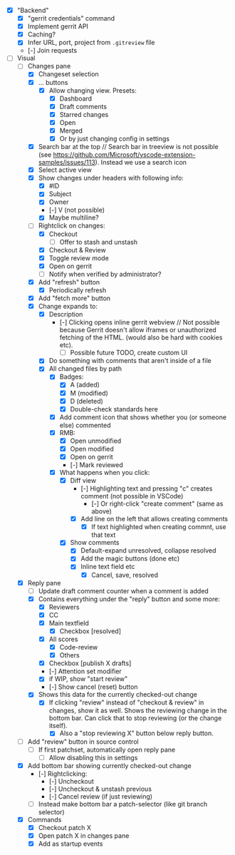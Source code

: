 -   [x] "Backend"
    -   [x] "gerrit credentials" command
    -   [x] Implement gerrit API
    -   [x] Caching?
    -   [x] Infer URL, port, project from `.gitreview` file
    -   [-] Join requests
-   [ ] Visual
    -   [ ] Changes pane
        -   [x] Changeset selection
        -   [x] ... buttons
            -   [x] Allow changing view. Presets:
                -   [x] Dashboard
                -   [x] Draft comments
                -   [x] Starred changes
                -   [x] Open
                -   [x] Merged
                -   [x] Or by just changing config in settings
        -   [x] Search bar at the top // Search bar in treeview is not possible (see https://github.com/Microsoft/vscode-extension-samples/issues/113). Instead we use a search icon
        -   [x] Select active view
        -   [x] Show changes under headers with following info:
            -   [x] #ID
            -   [x] Subject
            -   [x] Owner
            -   [-] V (not possible)
            -   [x] Maybe multiline?
        -   [ ] Rightclick on changes:
            -   [x] Checkout
                -   [ ] Offer to stash and unstash
            -   [x] Checkout & Review
            -   [x] Toggle review mode
            -   [x] Open on gerrit
            -   [ ] Notify when verified by administrator?
        -   [x] Add "refresh" button
            -   [x] Periodically refresh
        -   [x] Add "fetch more" button
        -   [x] Change expands to:
            -   [x] Description
                -   [-] Clicking opens inline gerrit webview // Not possible because Gerrit doesn't allow iframes or unauthorized fetching of the HTML. (would also be hard with cookies etc).
                    -   [ ] Possible future TODO, create custom UI
            -   [x] Do something with comments that aren't inside of a file
            -   [x] All changed files by path
                -   [x] Badges:
                    -   [x] A (added)
                    -   [x] M (modified)
                    -   [x] D (deleted)
                    -   [x] Double-check standards here
                -   [x] Add comment icon that shows whether you (or someone else) commented
                -   [x] RMB:
                    -   [x] Open unmodified
                    -   [x] Open modified
                    -   [x] Open on gerrit
                    -   [-] Mark reviewed
                -   [x] What happens when you click:
                    -   [x] Diff view
                        -   [-] Highlighting text and pressing "c" creates comment (not possible in VSCode)
                            -   [-] Or right-click "create comment" (same as above)
                        -   [x] Add line on the left that allows creating comments
                            -   [x] If text highlighted when creating commnt, use that text
                    -   [x] Show comments
                        -   [x] Default-expand unresolved, collapse resolved
                        -   [x] Add the magic buttons (done etc)
                        -   [x] Inline text field etc
                            -   [x] Cancel, save, resolved
    -   [x] Reply pane
        -   [ ] Update draft comment counter when a comment is added
        -   [x] Contains everything under the "reply" button and some more:
            -   [x] Reviewers
            -   [x] CC
            -   [x] Main textfield
                -   [x] Checkbox [resolved]
            -   [x] All scores
                -   [x] Code-review
                -   [x] Others
            -   [x] Checkbox [publish X drafts]
            -   [-] Attention set modifier
            -   [x] if WIP, show "start review"
            -   [-] Show cancel (reset) button
        -   [x] Shows this data for the currently checked-out change
            -   [x] If clicking "review" instead of "checkout & review" in changes, show it as well. Shows the reviewing change in the bottom bar. Can click that to stop reviewing (or the change itself).
                -   [x] Also a "stop reviewing X" button below reply button.
    -   [ ] Add "review" button in source control
        -   [ ] If first patchset, automatically open reply pane
            -   [ ] Allow disabling this in settings
    -   [x] Add bottom bar showing currently checked-out change
        -   [-] Rightclicking:
            -   [-] Uncheckout
            -   [-] Uncheckout & unstash previous
            -   [-] Cancel review (if just reviewing)
        -   [ ] Instead make bottom bar a patch-selector (like git branch selector)
    -   [x] Commands
        -   [x] Checkout patch X
        -   [x] Open patch X in changes pane
        -   [x] Add as startup events
